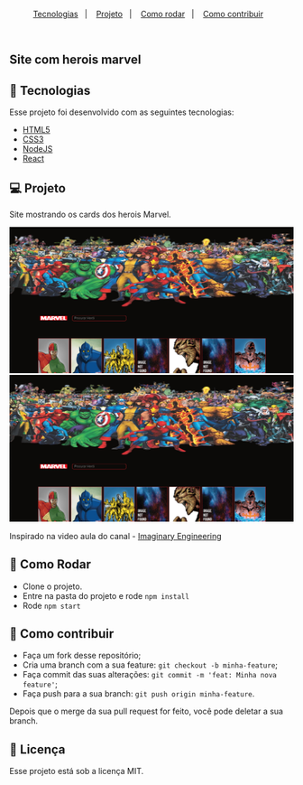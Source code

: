 <p align="center">
  <a href="#-tecnologias">Tecnologias</a>&nbsp;&nbsp;&nbsp;|&nbsp;&nbsp;&nbsp;
  <a href="#-projeto">Projeto</a>&nbsp;&nbsp;&nbsp;|&nbsp;&nbsp;&nbsp;
  <a href="#-como-rodar">Como rodar</a>&nbsp;&nbsp;&nbsp;|&nbsp;&nbsp;&nbsp;
  <a href="#-como-contribuir">Como contribuir</a>&nbsp;&nbsp;&nbsp;
  </p>

<br>


## Site com herois marvel

## 🚀 Tecnologias

Esse projeto foi desenvolvido com as seguintes tecnologias:

- [HTML5](https://developer.mozilla.org/pt-BR/docs/Web/HTML/HTML5)
- [CSS3](https://developer.mozilla.org/pt-BR/docs/Web/CSS)
- [NodeJS](https://nodejs.org/en/)
- [React](https://pt-br.reactjs.org/)


## 💻 Projeto

Site mostrando os cards dos herois Marvel.

![img.png](.github%2Fimg.png)
![img.png](.github%2Fimg.png)


Inspirado na video aula do canal - [
Imaginary Engineering](https://www.youtube.com/watch?v=WpnCjosdhGs)

## 🚀 Como Rodar

- Clone o projeto.
- Entre na pasta do projeto e rode `npm install`
- Rode `npm start`

## 🤔 Como contribuir

- Faça um fork desse repositório;
- Cria uma branch com a sua feature: `git checkout -b minha-feature`;
- Faça commit das suas alterações: `git commit -m 'feat: Minha nova feature'`;
- Faça push para a sua branch: `git push origin minha-feature`.

Depois que o merge da sua pull request for feito, você pode deletar a sua branch.

## 📝 Licença

Esse projeto está sob a licença MIT.
